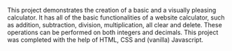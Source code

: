 This project demonstrates the creation of a basic and a visually pleasing calculator. It has all of the basic functionalities of a website calculator, such as addition, subtraction, division, multiplication, all clear and delete. These operations can be performed on both integers and decimals. This project was completed with the help of HTML, CSS and (vanilla) Javascript.
